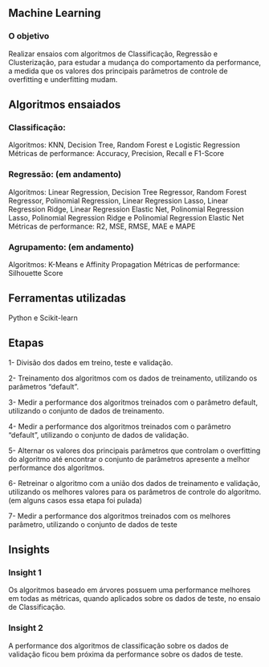 ## Machine Learning

### O objetivo 
Realizar ensaios com algoritmos de Classificação, Regressão e Clusterização, para estudar a mudança do comportamento da performance, a medida que os valores dos principais parâmetros de controle de overfitting e underfitting mudam.

## Algoritmos ensaiados
### Classificação:
Algoritmos: KNN, Decision Tree, Random Forest e Logistic Regression
Métricas de performance: Accuracy, Precision, Recall e F1-Score
### Regressão: (em andamento)
Algoritmos: Linear Regression, Decision Tree Regressor, Random Forest
Regressor, Polinomial Regression, Linear Regression Lasso, Linear
Regression Ridge, Linear Regression Elastic Net, Polinomial Regression
Lasso, Polinomial Regression Ridge e Polinomial Regression Elastic Net
Métricas de performance: R2, MSE, RMSE, MAE e MAPE
### Agrupamento: (em andamento)
Algoritmos: K-Means e Affinity Propagation
Métricas de performance: Silhouette Score

## Ferramentas utilizadas
Python e Scikit-learn

## Etapas
1- Divisão dos dados em treino, teste e validação. 

2- Treinamento dos algoritmos com os dados de treinamento, utilizando os parâmetros “default”.

3- Medir a performance dos algoritmos treinados com o parâmetro default, utilizando o conjunto de dados de treinamento.

4- Medir a performance dos algoritmos treinados com o parâmetro “default”, utilizando o conjunto de dados de validação.

5- Alternar os valores dos principais parâmetros que controlam o overfitting do algoritmo até encontrar o conjunto de parâmetros apresente a melhor performance dos algoritmos.

6- Retreinar o algoritmo com a união dos dados de treinamento e validação, utilizando os melhores valores para os parâmetros de controle do algoritmo. (em alguns casos essa etapa foi pulada)

7- Medir a performance dos algoritmos treinados com os melhores parâmetro, utilizando o conjunto de dados de teste

## Insights
### Insight 1
Os algoritmos baseado em árvores possuem uma performance melhores em todas as métricas, quando aplicados sobre os dados de teste, no ensaio de Classificação.
### Insight 2
A performance dos algoritmos de classificação sobre os dados de validação ficou bem próxima da performance sobre os dados de teste.






